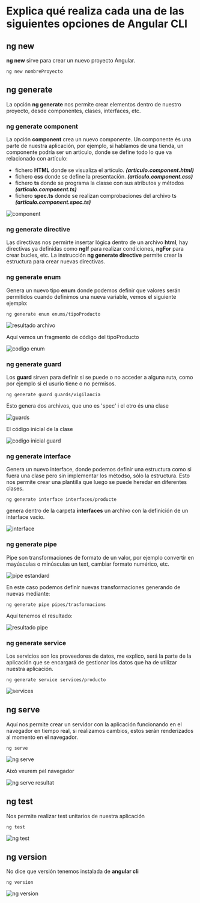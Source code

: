 # Explica qué realiza cada una de las siguientes opciones de Angular CLI
## ng new
**ng new** sirve para crear un nuevo proyecto Angular.
~~~~
ng new nombreProyecto
~~~~

## ng generate
La opción **ng generate** nos permite crear elementos dentro de nuestro proyecto, desde componentes, clases, interfaces, etc.

### ng generate component
La opción **component** crea un nuevo componente. Un componente és una parte de nuestra aplicación, por ejemplo, si hablamos de una tienda, un componente podría ser un articulo, donde se define todo lo que va relacionado con artículo:
* fichero **HTML** donde se visualiza el artículo. ***(articulo.component.html)***
* fichero **css** donde se define la presentación. ***(articulo.component.css)***
* fichero **ts** donde se programa la classe con sus atributos y métodos ***(articulo.component.ts)***
* fichero **spec.ts** donde se realizan comprobaciones del archivo ts ***(articulo.component.spec.ts)***

![component](img/component.jpg)

### ng generate directive
Las directivas nos permirte insertar lógica dentro de un archivo **html**, hay directivas ya definidas como **ngIf** para realizar condiciones, **ngFor** para crear bucles, etc.
La instrucción **ng generate directive** permite crear la estructura para crear nuevas directivas.

### ng generate enum
Genera un nuevo tipo **enum** donde podemos definir que valores serán permitidos cuando definimos una nueva variable, vemos el siguiente ejemplo:
~~~~
ng generate enum enums/tipoProducto
~~~~

![resultado archivo](img/enum.jpg)

Aquí vemos un fragmento de código del tipoProducto

![codigo enum](img/enum2.jpg)

### ng generate guard
Los **guard** sirven para definir si se puede o no acceder a alguna ruta, como por ejemplo si el usurio tiene o no permisos.
~~~~
ng generate guard guards/vigilancia
~~~~
Esto genera dos archivos, que uno es 'spec' i el otro és una clase

![guards](img/guards.jpg)

El código inicial de la clase

![codigo inicial guard](img/guards2.jpg)

### ng generate interface
Genera un nuevo interface, donde podemos definir una estructura como si fuera una clase pero sin implementar los métodso, sólo la estructura. Esto nos permite crear una plantilla que luego se puede heredar en diferentes clases.

~~~~
ng generate interface interfaces/producte
~~~~

genera dentro de la carpeta **interfaces** un archivo con la definición de un interface vacio.

![interface](img/interface.jpg)

### ng generate pipe

Pipe son transformaciones de formato de un valor, por ejemplo convertir en mayúsculas o minúsculas un text, cambiar formato numérico, etc.

![pipe estandard](img/pipe.jpg)

En este caso podemos definir nuevas transformaciones generando de nuevas mediante:

~~~~
ng generate pipe pipes/trasformacions
~~~~

Aquí tenemos el resultado:

![resultado pipe](img/pipes2.jpg)

### ng generate service

Los servicios son los proveedores de datos, me explico, será la parte de la aplicación que se encargará de gestionar los datos que ha de utilizar nuestra aplicación.

~~~~
ng generate service services/producto
~~~~

![services](img/services.jpg)

## ng serve

Aquí nos permite crear un servidor con la aplicación funcionando en el navegador en tiempo real, si realizamos cambios, estos serán renderizados al momento en el navegador.

~~~~
ng serve
~~~~

![ng serve](img/ngserve.jpg)

Això veurem pel navegador

![ng serve resultat](img/ngserve2.jpg)

## ng test

Nos permite realizar test unitarios de nuestra aplicación

~~~~
ng test
~~~~

![ng test](img/ngtest.jpg)

## ng version

No dice que versión tenemos instalada de **angular cli**

~~~~
ng version
~~~~

![ng version](img/ngversion.jpg)



